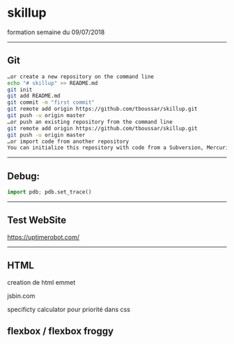 # skillup
formation semaine du 09/07/2018

-----------------------------------------------------------------
## Git

```bash
…or create a new repository on the command line
echo "# skillup" >> README.md
git init
git add README.md
git commit -m "first commit"
git remote add origin https://github.com/tboussar/skillup.git
git push -u origin master
…or push an existing repository from the command line
git remote add origin https://github.com/tboussar/skillup.git
git push -u origin master
…or import code from another repository
You can initialize this repository with code from a Subversion, Mercurial, or TFS project.

```
-----------------------------------------------------------------
## Debug:
```python
import pdb; pdb.set_trace()
```
-----------------------------------------------------------------
## Test WebSite

https://uptimerobot.com/

-----------------------------------------------------------------
## HTML

creation de html emmet

jsbin.com

specificty calculator pour priorité dans css

flexbox / flexbox froggy
-----------------------------------------------------------------
